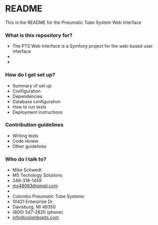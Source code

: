 # README #

This is the README for the Pneumatic Tube System Web Interface

### What is this repository for? ###

* The PTS Web Interface is a Symfony project for the web-based user interface
* 
* 

### How do I get set up? ###

* Summary of set up
* Configuration
* Dependencies
* Database configuration
* How to run tests
* Deployment instructions

### Contribution guidelines ###

* Writing tests
* Code review
* Other guidelines

### Who do I talk to? ###

* Mike Schwedt
* MS Techology Solutions
* 248-318-1459
* ms48083@gmail.com
*
* Colombo Pneumatic Tube Systems
* 10421 Enterprise Dr.
* Davisburg, MI 48350
* (800) 547-2820 (phone)
* info@colombopts.com
